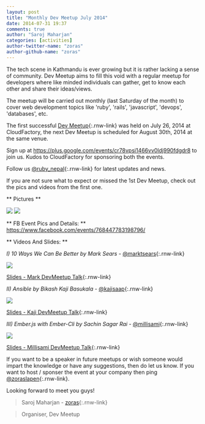 ```yaml
---
layout: post
title: "Monthly Dev Meetup July 2014"
date: 2014-07-31 19:37
comments: true
author: "Saroj Maharjan"
categories: [activities]
author-twitter-name: "zoras"
author-github-name: "zoras"
---
```


The tech scene in Kathmandu is ever growing but it is rather lacking a sense of community. Dev Meetup aims to fill this void with a regular meetup for developers where like minded individuals can gather, get to know each other and share their ideas/views.

The meetup will be carried out monthly (last Saturday of the month) to cover web development topics like 'ruby', 'rails', 'javascript', 'devops', 'databases', etc.

The first successful [Dev Meetup](https://www.facebook.com/events/768447783198796/){:.rnw-link} was held on July 26, 2014 at CloudFactory, the next Dev Meetup is scheduled for August 30th, 2014 at the same venue.

Sign up at https://plus.google.com/events/cr78vpsi1466vv0ldj990fdgdr8 to join us. Kudos to CloudFactory for sponsoring both the events.

Follow us [@ruby_nepal](http://twitter.com/ruby_nepal){:.rnw-link} for latest updates and news.

If you are not sure what to expect or missed the 1st Dev Meetup, check out the pics and videos from the first one.

** Pictures **

![](https://pbs.twimg.com/media/BtdOPL3CMAAlPlN.jpg)
![](https://pbs.twimg.com/media/BtdmzUJCUAEDi0W.jpg)

** FB Event Pics and Details: ** 
https://www.facebook.com/events/768447783198796/

** Videos And Slides:  **

_I) 10 Ways We Can Be Better by Mark Sears_ - [@marktsears](http://twitter.com/marktsears){:.rnw-link}

![](https://d3j5vwomefv46c.cloudfront.net/photos/large/861728292.jpg?1406529728)

[comment]: <> ( youtube COBCnZls5rE )

[Slides - Mark DevMeetup Talk](http://bit.ly/ktmdevmeetup){:.rnw-link}

_II) Ansible by Bikash Kaji Basukala_ - [@kajisaap](http://twitter.com/kajisaap){:.rnw-link}

![](https://pbs.twimg.com/media/BtdXoatCcAAmTPB.jpg)

[comment]: <> ( youtube ZKoSG8bxw0A )

[Slides - Kaji DevMeetup Talk](https://bit.ly/kajionansible){:.rnw-link}

_III) Ember.js with Ember-Cli by Sachin Sagar Rai_ - [@millisami](http://twitter.com/millisami){:.rnw-link}

![](https://d3j5vwomefv46c.cloudfront.net/photos/large/861727487.png?1406528902)

[comment]: <> ( youtube Z_HCTb5I1lM )

[Slides - Millisami DevMeetup Talk](http://nepalonrails.com/blog/2014/07/emberjs-app-using-ember-cli/){:.rnw-link}

If you want to be a speaker in future meetups or wish someone would impart the knowledge or have any  suggestions, then do let us know. If you want to host / sponser the event at your company then ping [@zoraslapen](http://twitter.com/zoraslapen){:.rnw-link}.

Looking forward to meet you guys!


> Saroj Maharjan - [zoras](http://github.com/){:.rnw-link}

> Organiser, Dev Meetup
